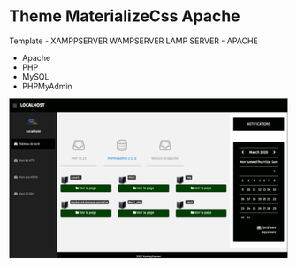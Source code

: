 # Theme MaterializeCss Apache

Template - XAMPPSERVER WAMPSERVER LAMP SERVER - APACHE

- Apache
- PHP
- MySQL
- PHPMyAdmin

![drawing](screen.png)